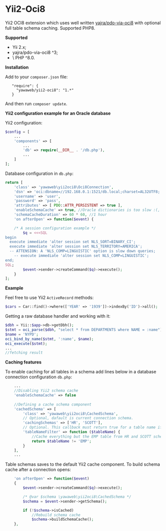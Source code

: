 # Yii2-Oci8
Yii2 OCI8 extension which uses well written [yajra/pdo-via-oci8](https://github.com/yajra/pdo-via-oci8) 
with optional full table schema caching. Supported PHP8.

**Supported**
- Yii 2.x;
- yajra/pdo-via-oci8 ^3;
- \ PHP ^8.0.

**Installation**

Add to your `composer.json` file:

```
   "require": {
     "yawaweb/yii2-oci8": "1.*"
   }
```

And then run `composer update`.

**Yii2 configuration example for an Oracle database**

Yii2 configuration:

```php
$config = [
    ...
    'components' => [
        ...
        'db' => require(__DIR__ . '/db.php'),
        ...
    ]
];
```

Database configuration in `db.php`:

```php
return [
    'class' => 'yawaweb\yii2oci8\Oci8Connection',
    'dsn' => 'oci:dbname=//192.168.0.1:1521/db.local;charset=AL32UTF8;',
    'username' => 'user',
    'password' => 'pass',
    'attributes' => [ PDO::ATTR_PERSISTENT => true ],
    'enableSchemaCache' => true, //Oracle dictionaries is too slow :(, enable caching
    'schemaCacheDuration' => 60 * 60, //1 hour
    'on afterOpen' => function($event) {

    /* A session configuration example */
        $q = <<<SQL
begin
  execute immediate 'alter session set NLS_SORT=BINARY_CI';
  execute immediate 'alter session set NLS_TERRITORY=AMERICA';
  -- ATTENSION: A 'NLS_COMP=LINGUISTIC' option is slow down queries;
    -- execute immediate 'alter session set NLS_COMP=LINGUISTIC';
end;
SQL;
        $event->sender->createCommand($q)->execute();
    }
];
```

**Example**

Feel free to use Yii2 `ActiveRecord` methods:

```php
$cars = Car::find()->where(['YEAR' => '1939'])->indexBy('ID')->all();
```

Getting a raw database handler and working with it:

```php
$dbh = Yii::$app->db->getDbh();
$stmt = oci_parse($dbh, "select * from DEPARTMENTS where NAME = :name");
$name = 'NYPD';
oci_bind_by_name($stmt, ':name', $name);
oci_execute($stmt);
...
//fetching result
```

**Caching features**

To enable caching for all tables in a schema add lines below in a database connection configuration `db.php`:

```php
    ...
    //Disabling Yii2 schema cache
    'enableSchemaCache' => false
    
    //Defining a cache schema component
    'cachedSchema' => [
        'class' => 'yawaweb\yii2oci8\CachedSchema',
        // Optional, dafault is current connection schema.
        'cachingSchemas' => ['HR', 'SCOTT'],
        // Optional. This callback must return true for a table name if it need to be cached.
        'tableNameFilter' => function ($tableName) {
            //Cache everything but the EMP table from HR and SCOTT schemas
            return $tableName != 'EMP';
        }
    ],
    ...
```

Table schemas saves to the default Yii2 cache component.
To build schema cache after a connection opens:

```php
    'on afterOpen' => function($event) 
    {
        $event->sender->createCommand($q)->execute();

        /* @var $schema \yawaweb\yii2oci8\CachedSchema */
        $schema = $event->sender->getSchema();

        if (!$schema->isCached)
            //Rebuild schema cache
            $schema->buildSchemaCache();
    },
```